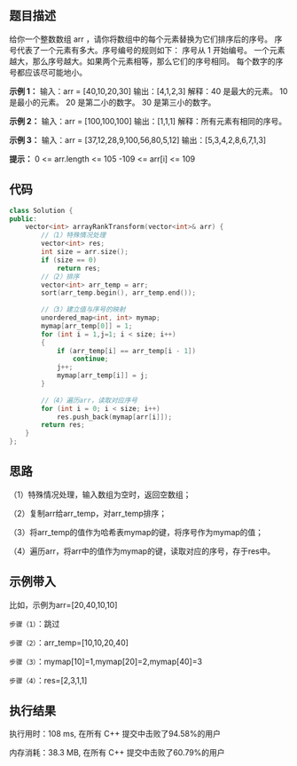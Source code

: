 ## 题目描述

给你一个整数数组 arr ，请你将数组中的每个元素替换为它们排序后的序号。
序号代表了一个元素有多大。序号编号的规则如下：
序号从 1 开始编号。
一个元素越大，那么序号越大。如果两个元素相等，那么它们的序号相同。
每个数字的序号都应该尽可能地小。

**示例 1：**
输入：arr = [40,10,20,30]
输出：[4,1,2,3]
解释：40 是最大的元素。 10 是最小的元素。 20 是第二小的数字。 30 是第三小的数字。

**示例 2：**
输入：arr = [100,100,100]
输出：[1,1,1]
解释：所有元素有相同的序号。

**示例 3：**
输入：arr = [37,12,28,9,100,56,80,5,12]
输出：[5,3,4,2,8,6,7,1,3]

**提示：**
0 <= arr.length <= 105
-109 <= arr[i] <= 109

## 代码

```cpp
class Solution {
public:
    vector<int> arrayRankTransform(vector<int>& arr) {
        //（1）特殊情况处理
        vector<int> res;
        int size = arr.size();
        if (size == 0)
            return res;
        //（2）排序
        vector<int> arr_temp = arr;
        sort(arr_temp.begin(), arr_temp.end());
        
        //（3）建立值与序号的映射
        unordered_map<int, int> mymap;
        mymap[arr_temp[0]] = 1;
        for (int i = 1,j=1; i < size; i++)
        {
            if (arr_temp[i] == arr_temp[i - 1])
                continue;
            j++;
            mymap[arr_temp[i]] = j;
        }
        
        //（4）遍历arr，读取对应序号
        for (int i = 0; i < size; i++)
            res.push_back(mymap[arr[i]]);
        return res;
    }
};
```



## 思路

（1）特殊情况处理，输入数组为空时，返回空数组；

（2）复制arr给arr_temp，对arr_temp排序；

（3）将arr_temp的值作为哈希表mymap的键，将序号作为mymap的值；

（4）遍历arr，将arr中的值作为mymap的键，读取对应的序号，存于res中。



## 示例带入

比如，示例为arr=[20,40,10,10]

`步骤（1）`：跳过

`步骤（2）`：arr_temp=[10,10,20,40]

`步骤（3）`：mymap[10]=1,mymap[20]=2,mymap[40]=3

`步骤（4）`：res=[2,3,1,1]



## 执行结果

执行用时：108 ms, 在所有 C++ 提交中击败了94.58%的用户

内存消耗：38.3 MB, 在所有 C++ 提交中击败了60.79%的用户